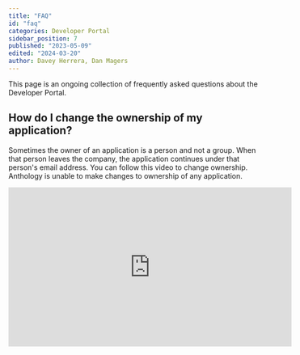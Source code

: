 ```yaml
---
title: "FAQ"
id: "faq"
categories: Developer Portal
sidebar_position: 7
published: "2023-05-09"
edited: "2024-03-20"
author: Davey Herrera, Dan Magers
---
```


This page is an ongoing collection of frequently asked questions about the Developer Portal.

## How do I change the ownership of my application?

Sometimes the owner of an application is a person and not a group. When that person leaves the company, the application continues under that person's email address. You can follow this video to change ownership. Anthology is unable to make changes to ownership of any application.

<iframe width="560" height="315" src="https://www.youtube.com/embed/3xyZeO8cdDs" title="YouTube video player" frameborder="0" allow="accelerometer; autoplay; clipboard-write; encrypted-media; gyroscope; picture-in-picture; web-share" allowfullscreen></iframe>
